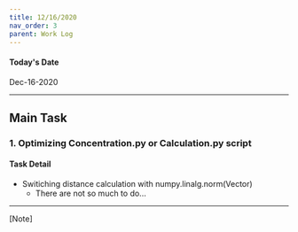 ```yaml
---
title: 12/16/2020
nav_order: 3 
parent: Work Log
---
```


#### Today's Date
Dec-16-2020

--------------------------------------------------------------------------------
## Main Task

### 1. Optimizing Concentration.py or Calculation.py script
#### Task Detail 
- Switiching distance calculation with numpy.linalg.norm(Vector)
    - There are not so much to do... 


----------------------------------------------------------
[Note]